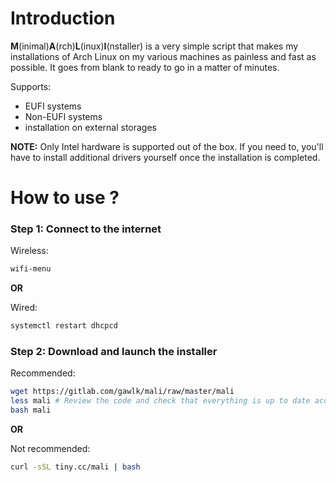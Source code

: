 # Introduction

**M**(inimal)**A**(rch)**L**(inux)**I**(nstaller) is a very simple script that makes my installations of Arch Linux on my various machines as painless and fast as possible. It goes from blank to ready to go in a matter of minutes.

Supports:
- EUFI systems
- Non-EUFI systems
- installation on external storages

**NOTE:** Only Intel hardware is supported out of the box. If you need to, you'll have to install additional drivers yourself once the installation is completed.

# How to use ? 

### Step 1: Connect to the internet

Wireless:

```bash
wifi-menu
```

**OR**

Wired:

```bash
systemctl restart dhcpcd
```

### Step 2: Download and launch the installer

Recommended:

```bash
wget https://gitlab.com/gawlk/mali/raw/master/mali
less mali # Review the code and check that everything is up to date according to the "Installation guide" on the Arch Linux wiki
bash mali
```

**OR**

Not recommended:

```bash
curl -sSL tiny.cc/mali | bash
```
